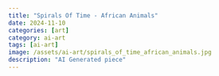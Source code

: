 ```yaml
---
title: "Spirals Of Time - African Animals"
date: 2024-11-10
categories: [art]
category: ai-art
tags: [ai-art]
image: /assets/ai-art/spirals_of_time_african_animals.jpg
description: "AI Generated piece"
---
```

